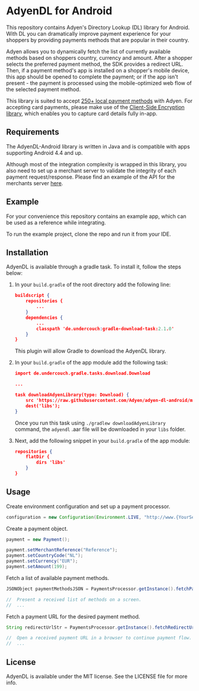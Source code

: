 # AdyenDL for Android
This repository contains Adyen's Directory Lookup (DL) library for Android. With DL you can dramatically improve payment experience for your shoppers by providing payments methods that are popular in their country. 

Adyen allows you to dynamically fetch the list of currently available methods based on shoppers country, currency and amount. After a shopper selects the preferred payment method, the SDK provides a redirect URL. Then, if a payment method's app is installed on a shopper's mobile device, this app should be opened to complete the payment; or if the app isn't present - the payment is processed using the mobile-optimized web flow of the selected payment method.

This library is suited to accept [250+ local payment methods](https://www.adyen.com/payment-methods) with Adyen. For accepting card payments, please make use of the [Client-Side Encryption library](https://github.com/Adyen/adyen-cse-android), which enables you to capture card details fully in-app.


## Requirements
The AdyenDL-Android library is written in Java and is compatible with apps supporting Android 4.4 and up. 

Although most of the integration complexity is wrapped in this library, you also need to set up a merchant server to validate the integrity of each payment request/response. Please find an example of the API for the merchants server [here](https://github.com/Adyen/adyen-checkout-ios/tree/master/ServerSideExample/Parse).

## Example

For your convenience this repository contains an example app, which can be used as a reference while integrating.

To run the example project, clone the repo and run it from your IDE.

## Installation

AdyenDL is available through a gradle task. To install it, follow the steps below:

1. In your `build.gradle` of the root directory add the following line:
    
    ```json
    buildscript {
        repositories {
            ...
        }
        dependencies {
            ...
            classpath 'de.undercouch:gradle-download-task:2.1.0'
        }
    }
    ```
    This plugin will allow Gradle to download the AdyenDL library.
    
2. In your `build.gradle` of the app module add the following task:

    ```json
    import de.undercouch.gradle.tasks.download.Download
    
    ...
    
    task downloadAdyenLibrary(type: Download) {
        src 'https://raw.githubusercontent.com/Adyen/adyen-dl-android/master/adyendl/adyendl-1.0.0.aar'
        dest('libs');
    }
    ```
   Once you run this task using `./gradlew downloadAdyenLibrary` command, the `adyendl` .aar file will be downloaded in your `libs` folder.
   
3. Next, add the following snippet in your `build.gradle` of the app module:

    ```json
    repositories {
        flatDir {
            dirs 'libs'
        }
    }
    ```

## Usage

Create environment configuration and set up a payment processor.

```java
configuration = new Configuration(Environment.LIVE, "http://www.{YourServer}.com/api.php", null, null);
```

Create a payment object.

```java
payment = new Payment();

payment.setMerchantReference("Reference");
payment.setCountryCode("NL");
payment.setCurrency("EUR");
payment.setAmount(199);
```

Fetch a list of available payment methods.

```java
JSONObject paymentMethodsJSON = PaymentsProcessor.getInstance().fetchPaymentMethods(configuration, payment);

//  Present a received list of methods on a screen.
//  ...
````

Fetch a payment URL for the desired payment method.

```java
String redirectUrlStr = PaymentsProcessor.getInstance().fetchRedirectUrl(configuration, payment, paymentMethod.getBrandCode(), null);

//  Open a received payment URL in a browser to continue payment flow.
//  ...
```


## License

AdyenDL is available under the MIT license. See the LICENSE file for more info.

